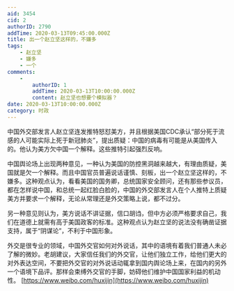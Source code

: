 ```yaml
---
aid: 3454
cid: 2
authorID: 2790
addTime: 2020-03-13T09:45:00.000Z
title: 出一个赵立坚这样的，不嫌多
tags:
    - 赵立坚
    - 嫌多
    - 一个
comments:
    -
        authorID: 1
        addTime: 2020-03-13T10:00:00.000Z
        content: 赵立坚也想要个模拟器？
date: 2020-03-13T10:00:00.000Z
category: 时政
---
```


中国外交部发言人赵立坚连发推特怒怼美方，并且根据美国CDC承认“部分死于流感的人可能实际上死于新冠肺炎”，提出质疑：中国的病毒有可能是从美国传入的。他认为美方欠中国一个解释。这些推特引起强烈反响。

中国舆论场上出现两种意见，一种认为美国的防控黑洞越来越大，有理由质疑，美国就是欠一个解释。而且中国官员普遍说话谨慎、刻板，出一个赵立坚这样的，不嫌多。这种观点认为，看看美国的国务卿，总统国家安全顾问，还有那些参议员，都在怎样说中国，和总统一起红脸白脸的，中国的外交部发言人在个人推特上质疑美方并要求一个解释，无论从常理还是外交策略上说，都不过分。

另一种意见则认为，美方说话不讲证据，信口胡诌，但中方必须严格要求自己，我们在道德上就需有高于美国政客的标准。这种观点认为赵立坚的说法没有确凿证据支持，属于“阴谋论”，不利于中国形象。

外交是很专业的领域，中国外交官如何对外说话，其中的语境有着我们普通人未必了解的微妙。老胡建议，大家信任我们的外交官，让他们独立工作，给他们更大的对外表达空间，不要把外交官的对外说话动辄拿到国内舆论场上来，在国内的另外一个语境下品评。那样会束缚外交官的手脚，妨碍他们维护中国国家利益的机动性。 [https://www.weibo.com/huxijin](https://www.weibo.com/huxijin)
